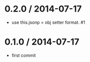 
0.2.0 / 2014-07-17
==================

 * use this.jsonp = obj setter format. #1

0.1.0 / 2014-07-17
==================

 * first commit

